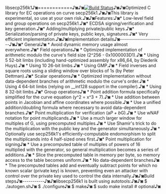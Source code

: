 libsecp256k1♪◙============♪◙♪◙[![Build Status](https://travis-ci.org/bitcoin/secp256k1.svg?branch=master)](https://travis-ci.org/bitcoin/secp256k1)♪◙♪◙Optimized C library for EC operations on curve secp256k1.♪◙♪◙This library is experimental, so use at your own risk.♪◙♪◙Features:♪◙* Low-level field and group operations on secp256k1.♪◙* ECDSA signing/verification and key generation.♪◙* Adding/multiplying private/public keys.♪◙* Serialization/parsing of private keys, public keys, signatures.♪◙* Very efficient implementation.♪◙♪◙Implementation details♪◙----------------------♪◙♪◙* General♪◙  * Avoid dynamic memory usage almost everywhere.♪◙* Field operations♪◙  * Optimized implementation of arithmetic modulo the curve's field size (2^256 - 0x1000003D1).♪◙    * Using 5 52-bit limbs (including hand-optimized assembly for x86_64, by Diederik Huys).♪◙    * Using 10 26-bit limbs.♪◙    * Using GMP.♪◙  * Field inverses and square roots using a sliding window over blocks of 1s (by Peter Dettman).♪◙* Scalar operations♪◙  * Optimized implementation without data-dependent branches of arithmetic modulo the curve's order.♪◙    * Using 4 64-bit limbs (relying on __int128 support in the compiler).♪◙    * Using 8 32-bit limbs.♪◙* Group operations♪◙  * Point addition formula specifically simplified for the curve equation (y^2 = x^3 + 7).♪◙  * Use addition between points in Jacobian and affine coordinates where possible.♪◙  * Use a unified addition/doubling formula where necessary to avoid data-dependent branches.♪◙* Point multiplication for verification (a*P + b*G).♪◙  * Use wNAF notation for point multiplicands.♪◙  * Use a much larger window for multiples of G, using precomputed multiples.♪◙  * Use Shamir's trick to do the multiplication with the public key and the generator simultaneously.♪◙  * Optionally use secp256k1's efficiently-computable endomorphism to split the multiplicands into 4 half-sized ones first.♪◙* Point multiplication for signing♪◙  * Use a precomputed table of multiples of powers of 16 multiplied with the generator, so general multiplication becomes a series of additions.♪◙  * Slice the precomputed table in memory per byte, so memory access to the table becomes uniform.♪◙  * No data-dependent branches♪◙  * The precomputed tables add and eventually subtract points for which no known scalar (private key) is known, preventing even an attacker with control over the private key used to control the data internally.♪◙♪◙Build steps♪◙-----------♪◙♪◙libsecp256k1 is built using autotools:♪◙♪◙    $ ./autogen.sh♪◙    $ ./configure♪◙    $ make♪◙    $ sudo make install  # optional♪◙